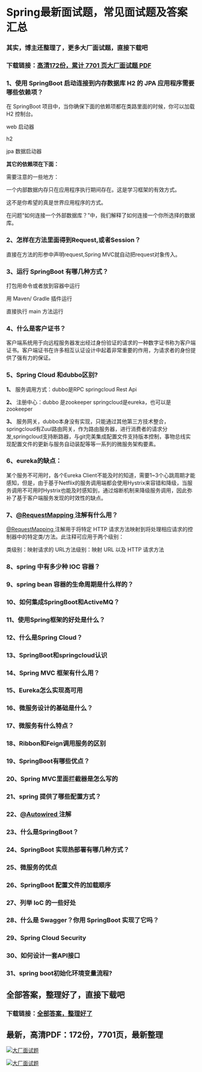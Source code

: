 # Spring最新面试题，常见面试题及答案汇总

### 其实，博主还整理了，更多大厂面试题，直接下载吧

### 下载链接：[高清172份，累计 7701 页大厂面试题  PDF](https://github.com/souyunku/DevBooks/blob/master/docs/index.md)



### 1、使用 SpringBoot 启动连接到内存数据库 H2 的 JPA 应用程序需要哪些依赖项？

在 SpringBoot 项目中，当你确保下面的依赖项都在类路里面的时候，你可以加载 H2 控制台。

web 启动器

h2

jpa 数据启动器

**其它的依赖项在下面：**

需要注意的一些地方：

一个内部数据内存只在应用程序执行期间存在。这是学习框架的有效方式。

这不是你希望的真是世界应用程序的方式。

在问题“如何连接一个外部数据库？”中，我们解释了如何连接一个你所选择的数据库。


### 2、怎样在方法里面得到Request,或者Session？



直接在方法的形参中声明request,Spring MVC就自动把request对象传入。


### 3、运行 SpringBoot 有哪几种方式？

打包用命令或者放到容器中运行

用 Maven/ Gradle 插件运行

直接执行 main 方法运行


### 4、什么是客户证书？

客户端系统用于向远程服务器发出经过身份验证的请求的一种数字证书称为客户端证书。客户端证书在许多相互认证设计中起着非常重要的作用，为请求者的身份提供了强有力的保证。


### 5、Spring Cloud 和dubbo区别?

**1、** 服务调用方式：dubbo是RPC springcloud Rest Api

**2、** 注册中心：dubbo 是zookeeper springcloud是eureka，也可以是zookeeper

**3、** 服务网关，dubbo本身没有实现，只能通过其他第三方技术整合，springcloud有Zuul路由网关，作为路由服务器，进行消费者的请求分发,springcloud支持断路器，与git完美集成配置文件支持版本控制，事物总线实现配置文件的更新与服务自动装配等等一系列的微服务架构要素。


### 6、eureka的缺点：

某个服务不可⽤时，各个Eureka Client不能及时的知道，需要1~3个⼼跳周期才能感知，但是，由于基于Netflix的服务调⽤端都会使⽤Hystrix来容错和降级，当服务调⽤不可⽤时Hystrix也能及时感知到，通过熔断机制来降级服务调⽤，因此弥补了基于客户端服务发现的时效性的缺点。


### 7、[@RequestMapping ](/RequestMapping ) 注解有什么用？

[@RequestMapping ](/RequestMapping ) 注解用于将特定 HTTP 请求方法映射到将处理相应请求的控制器中的特定类/方法。此注释可应用于两个级别：

类级别：映射请求的 URL方法级别：映射 URL 以及 HTTP 请求方法


### 8、spring 中有多少种 IOC 容器？
### 9、spring bean 容器的生命周期是什么样的？
### 10、如何集成SpringBoot和ActiveMQ？
### 11、使用Spring框架的好处是什么？
### 12、什么是Spring Cloud？
### 13、SpringBoot和springcloud认识
### 14、Spring MVC 框架有什么用？
### 15、Eureka怎么实现高可用
### 16、微服务设计的基础是什么？
### 17、微服务有什么特点？
### 18、Ribbon和Feign调用服务的区别
### 19、SpringBoot有哪些优点？
### 20、Spring MVC里面拦截器是怎么写的
### 21、spring 提供了哪些配置方式？
### 22、[@Autowired ](/Autowired ) 注解
### 23、什么是SpringBoot？
### 24、SpringBoot 实现热部署有哪几种方式？
### 25、微服务的优点
### 26、SpringBoot 配置文件的加载顺序
### 27、列举 IoC 的一些好处
### 28、什么是 Swagger？你用 SpringBoot 实现了它吗？
### 29、Spring Cloud Security
### 30、如何设计一套API接口
### 31、spring boot初始化环境变量流程?




## 全部答案，整理好了，直接下载吧

### 下载链接：[全部答案，整理好了](https://www.souyunku.com/wp-content/uploads/weixin/githup-weixin-2.png)




## 最新，高清PDF：172份，7701页，最新整理

[![大厂面试题](https://www.souyunku.com/wp-content/uploads/weixin/mst.png "架构师专栏")](https://www.souyunku.com/wp-content/uploads/weixin/githup-weixin.png "架构师专栏")

[![大厂面试题](https://www.souyunku.com/wp-content/uploads/weixin/githup-weixin.png "架构师专栏")](https://www.souyunku.com/wp-content/uploads/weixin/githup-weixin.png "架构师专栏")
